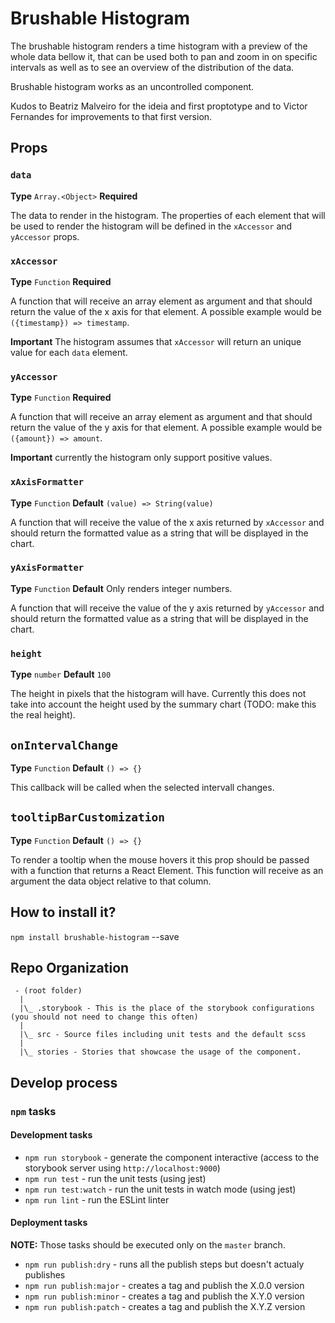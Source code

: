 # Brushable Histogram

The brushable histogram renders a time histogram with a preview of the whole data bellow it, that can be used both to
pan and zoom in on specific intervals as well as to see an overview of the distribution of the data.

Brushable histogram works as an uncontrolled component.

Kudos to Beatriz Malveiro for the ideia and first proptotype and to Victor Fernandes for improvements to that first version.

## Props

### `data`
**Type** `Array.<Object>` **Required**

The data to render in the histogram. The properties of each element that will be used to render the histogram will be defined in the `xAccessor` and `yAccessor` props.

### `xAccessor`
**Type** `Function` **Required**

A function that will receive an array element as argument and that should return the value of the x axis for that element. A possible example would be `({timestamp}) => timestamp`.

**Important** The histogram assumes that `xAccessor` will return an unique value for each `data` element. 

### `yAccessor`
**Type** `Function` **Required**

A function that will receive an array element as argument and that should return the value of the y axis for that element. A possible example would be `({amount}) => amount`.

**Important** currently the histogram only support positive values.

### `xAxisFormatter`
**Type** `Function` **Default** `(value) => String(value)`

A function that will receive the value of the x axis returned by `xAccessor` and should return the formatted value as a string that will be displayed in the chart.

### `yAxisFormatter`
**Type** `Function` **Default** Only renders integer numbers.

A function that will receive the value of the y axis returned by `yAccessor` and should return the formatted value as a string that will be displayed in the chart.

### `height`
**Type** `number` **Default** `100`

The height in pixels that the histogram will have. Currently this does not take into account the height used by the summary chart (TODO: make this the real height).

## `onIntervalChange`
**Type** `Function` **Default** `() => {}`

This callback will be called when the selected intervall changes.

## `tooltipBarCustomization`
**Type** `Function` **Default** `() => {}`

To render a tooltip when the mouse hovers it this prop should be passed with a function that returns a React Element. This function will receive as an argument the data object relative to that column.

## How to install it?
`npm install brushable-histogram` --save

## Repo Organization
```
 - (root folder)
  |
  |\_ .storybook - This is the place of the storybook configurations (you should not need to change this often)
  |
  |\_ src - Source files including unit tests and the default scss
  |
  |\_ stories - Stories that showcase the usage of the component.
```
## Develop process

### `npm` tasks

#### Development tasks
- `npm run storybook` - generate the component interactive (access to the storybook server using `http://localhost:9000`)
- `npm run test` - run the unit tests (using jest)
- `npm run test:watch` - run the unit tests in watch mode (using jest)
- `npm run lint` - run the ESLint linter

#### Deployment tasks

**NOTE:** Those tasks should be executed only on the `master` branch.

- `npm run publish:dry` - runs all the publish steps but doesn't actualy publishes
- `npm run publish:major` - creates a tag and publish the X.0.0 version
- `npm run publish:minor` - creates a tag and publish the X.Y.0 version
- `npm run publish:patch` - creates a tag and publish the X.Y.Z version